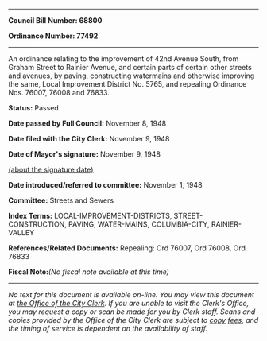 

********

**Council Bill Number: 68800**
   
**Ordinance Number: 77492**
********

 An ordinance relating to the improvement of 42nd Avenue South, from Graham Street to Rainier Avenue, and certain parts of certain other streets and avenues, by paving, constructing watermains and otherwise improving the same, Local Improvement District No. 5765, and repealing Ordinance Nos. 76007, 76008 and 76833.

**Status:** Passed
   
**Date passed by Full Council:** November 8, 1948
   
**Date filed with the City Clerk:** November 9, 1948
   
**Date of Mayor's signature:** November 9, 1948
   
[(about the signature date)](/~public/approvaldate.htm)
   
   
   
**Date introduced/referred to committee:** November 1, 1948
   
**Committee:** Streets and Sewers
   
   
**Index Terms:** LOCAL-IMPROVEMENT-DISTRICTS, STREET-CONSTRUCTION, PAVING, WATER-MAINS, COLUMBIA-CITY, RAINIER-VALLEY

**References/Related Documents:** Repealing: Ord 76007, Ord 76008, Ord 76833

**Fiscal Note:**_(No fiscal note available at this time)_
********

_No text for this document is available on-line. You may view this document at [the Office of the City Clerk](http://www.seattle.gov/leg/clerk/contactUs.htm). If you are unable to visit the Clerk's Office, you may request a copy or scan be made for you by Clerk staff. Scans and copies provided by the Office of the City Clerk are subject to [copy fees](http://clerk.seattle.gov/~public/clerkfees.htm), and the timing of service is dependent on the availability of staff._

